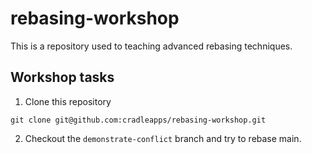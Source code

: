 # rebasing-workshop

This is a repository used to teaching advanced rebasing techniques.

## Workshop tasks 

1. Clone this repository

```
git clone git@github.com:cradleapps/rebasing-workshop.git
```

2. Checkout the `demonstrate-conflict` branch and try to rebase main.
